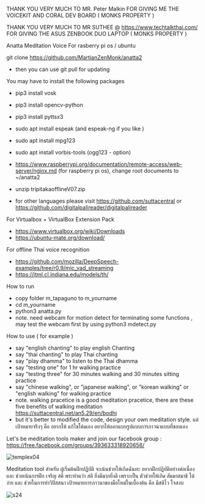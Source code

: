 THANK YOU VERY MUCH TO MR. Peter Malkin FOR GIVING ME THE VOICEKIT AND CORAL DEV BOARD ( MONKS PROPERTY )


THANK YOU VERY MUCH TO MR SUTHEE @ https://www.techtalkthai.com/ FOR GIVING THE ASUS ZENBOOK DUO LAPTOP ( MONKS PROPERTY )


Anatta Meditation Voice For rasberry pi os / ubuntu


git clone https://github.com/MartianZenMonk/anatta2

- then you can use git pull for updating

You may have to install the following packages
- pip3 install vosk
- pip3 install opencv-python
- pip3 install pyttsx3
- sudo apt  install espeak  (and espeak-ng if you like )
- sudo apt  install mpg123
- sudo apt  install vorbis-tools (ogg123 - option)

- https://www.raspberrypi.org/documentation/remote-access/web-server/nginx.md  (for raspberry pi os), change root documents to ~/anatta2
- unzip  tripitakaofflineV07.zip
- for other languages please visit https://github.com/suttacentral or https://github.com/digitalpalireader/digitalpalireader

For Virtualbox + VirtualBox Extension Pack
- https://www.virtualbox.org/wiki/Downloads
- https://ubuntu-mate.org/download/

For offline Thai voice recognition
- https://github.com/mozilla/DeepSpeech-examples/tree/r0.9/mic_vad_streaming
- https://itml.cl.indiana.edu/models/th/

How to run
- copy folder m_tapaguno to m_yourname
- cd m_yourname
- python3 anatta.py
- note. need webcam for motion detect for terminating some functions , may test the webcam first by using python3 mdetect.py

How to use ( for example )
- say "english chanting" to play english Chanting
- say "thai chanting" to play Thai chanting
- say "play dhamma" to listen to the Thai dhamma
- say "testing one" for 1 hr walking practice
- say "testing three" for 30 minutes walking and 30 minutes sitting practice
- say "chinese walking", or "japanese walking", or "korean walking" or "english walking" for walking practice
- note. walking pracetice is a good meditation pracetice, there are these five benefits of walking meditation https://suttacentral.net/an5.29/en/bodhi
- but it's better to modified the code, design your own meditation style. แต่เป้าหมายจริงๆ คือ อยากให้ แก้ไขโค้ดเอง อยากให้ออกแบบรูปแบบการภาวนาแบบที่ชอบเอง


Let's be meditation tools maker and join our facebook group : https://free.facebook.com/groups/393633318920656/

![templex04](https://user-images.githubusercontent.com/79086623/146861353-9088641e-78f4-4b87-86ee-827bcb0939ac.png)

Meditation tool  สำหรับ ผู้เริ่มต้นฝึกปฏิบัติ จะเน้นช่วยให้เกิดฉันทะ อยากฝึกปฏิบัติอย่างต่อเนื่อง และ ช่วยเน้นการฝึก เจริญ สติ พระท่านว่า สติ ยิ่งมีมากยิ่งดี เพราะเป็น ตัวช่วยให้เกิด สัมมาสมาธิ ได้ง่าย และ ช่วยในการทำวิปัสสนา เป้าหมายการภาวนาของมือใหม่ในเบื้องต้น คือ มีสติไว ใจสงบ

![s24](https://user-images.githubusercontent.com/79086623/146866133-8e84faee-e379-41f2-a1ee-b352e87e6a36.png)
